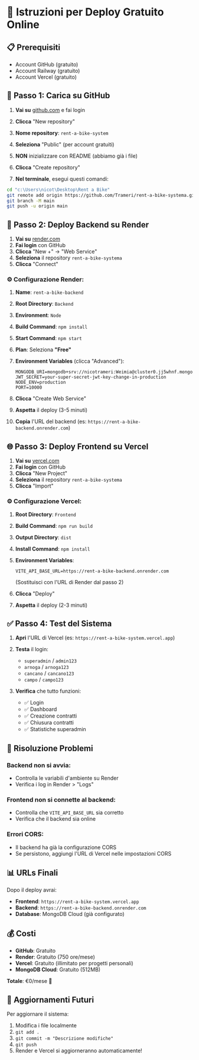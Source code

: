 # 🚀 Istruzioni per Deploy Gratuito Online

## 📋 Prerequisiti
- Account GitHub (gratuito)
- Account Railway (gratuito)
- Account Vercel (gratuito)

## 🔄 Passo 1: Carica su GitHub

1. **Vai su** [github.com](https://github.com) e fai login
2. **Clicca** "New repository"
3. **Nome repository**: `rent-a-bike-system`
4. **Seleziona** "Public" (per account gratuiti)
5. **NON** inizializzare con README (abbiamo già i file)
6. **Clicca** "Create repository"

7. **Nel terminale**, esegui questi comandi:
```bash
cd "c:\Users\nicot\Desktop\Rent a Bike"
git remote add origin https://github.com/Trameri/rent-a-bike-systema.git
git branch -M main
git push -u origin main
```

## 🎨 Passo 2: Deploy Backend su Render

1. **Vai su** [render.com](https://render.com)
2. **Fai login** con GitHub
3. **Clicca** "New +" → "Web Service"
4. **Seleziona** il repository `rent-a-bike-systema`
5. **Clicca** "Connect"

### ⚙️ Configurazione Render:

1. **Name**: `rent-a-bike-backend`
2. **Root Directory**: `Backend`
3. **Environment**: `Node`
4. **Build Command**: `npm install`
5. **Start Command**: `npm start`
6. **Plan**: Seleziona **"Free"**

7. **Environment Variables** (clicca "Advanced"):
   ```
   MONGODB_URI=mongodb+srv://nicotrameri:Weimia@cluster0.jj5whnf.mongodb.net/rentabike
   JWT_SECRET=your-super-secret-jwt-key-change-in-production
   NODE_ENV=production
   PORT=10000
   ```

8. **Clicca** "Create Web Service"
9. **Aspetta** il deploy (3-5 minuti)
10. **Copia** l'URL del backend (es: `https://rent-a-bike-backend.onrender.com`)

## 🌐 Passo 3: Deploy Frontend su Vercel

1. **Vai su** [vercel.com](https://vercel.com)
2. **Fai login** con GitHub
3. **Clicca** "New Project"
4. **Seleziona** il repository `rent-a-bike-systema`
5. **Clicca** "Import"

### ⚙️ Configurazione Vercel:

1. **Root Directory**: `Frontend`
2. **Build Command**: `npm run build`
3. **Output Directory**: `dist`
4. **Install Command**: `npm install`

5. **Environment Variables**:
   ```
   VITE_API_BASE_URL=https://rent-a-bike-backend.onrender.com
   ```
   (Sostituisci con l'URL di Render dal passo 2)

6. **Clicca** "Deploy"
7. **Aspetta** il deploy (2-3 minuti)

## ✅ Passo 4: Test del Sistema

1. **Apri** l'URL di Vercel (es: `https://rent-a-bike-system.vercel.app`)
2. **Testa** il login:
   - `superadmin` / `admin123`
   - `arnoga` / `arnoga123`
   - `cancano` / `cancano123`
   - `campo` / `campo123`

3. **Verifica** che tutto funzioni:
   - ✅ Login
   - ✅ Dashboard
   - ✅ Creazione contratti
   - ✅ Chiusura contratti
   - ✅ Statistiche superadmin

## 🔧 Risoluzione Problemi

### Backend non si avvia:
- Controlla le variabili d'ambiente su Render
- Verifica i log in Render > "Logs"

### Frontend non si connette al backend:
- Controlla che `VITE_API_BASE_URL` sia corretto
- Verifica che il backend sia online

### Errori CORS:
- Il backend ha già la configurazione CORS
- Se persistono, aggiungi l'URL di Vercel nelle impostazioni CORS

## 📊 URLs Finali

Dopo il deploy avrai:
- **Frontend**: `https://rent-a-bike-system.vercel.app`
- **Backend**: `https://rent-a-bike-backend.onrender.com`
- **Database**: MongoDB Cloud (già configurato)

## 💰 Costi

- **GitHub**: Gratuito
- **Render**: Gratuito (750 ore/mese)
- **Vercel**: Gratuito (illimitato per progetti personali)
- **MongoDB Cloud**: Gratuito (512MB)

**Totale**: €0/mese 🎉

## 🔄 Aggiornamenti Futuri

Per aggiornare il sistema:
1. Modifica i file localmente
2. `git add .`
3. `git commit -m "Descrizione modifiche"`
4. `git push`
5. Render e Vercel si aggiorneranno automaticamente!